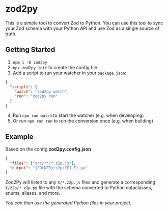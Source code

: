 # zod2py

This is a simple tool to convert Zod to Python. You can use this tool to sync your Zod schema with your Python API and use Zod as a single source of truth.

## Getting Started

1. `npm i -D zod2py`
2. `npx zod2py init` to create the config file
3. Add a script to run your watcher in your `package.json`:

```json
{
  "scripts": {
    "watch": "zod2py watch",
    "run": "zod2py run"
  }
}
```

4. Run `npm run watch` to start the watcher (e.g. when developing)
5. Or run `npm run run` to run the conversion once (e.g. when building)

## Example

Based on the config **zod2py.config.json**

```json
{
  "files": ["src/**/*.z2p.js"],
  "output": "{FOLDER}/z2p/{FILE}.py"
}
```

Zod2Py will listen to any `X/*.z2p.js` files and generate a corresponding `X/z2p/*.z2p.py` file with the schema converted to Python dataclasses, enums, aliases, and more.

_You can then use the generated Python files in your project._
